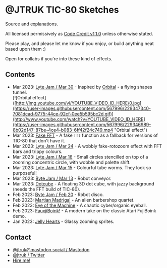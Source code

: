 # @JTRUK TIC-80 Sketches

Source and explanations.

All licensed permissively as [Code Credit v1.1.0](https://codecreditlicense.com/license/1.1.0) unless otherwise stated.

Please play, and please let me know if you enjoy, or build anything neat based upon them :)

Open for collabs if you're into these kind of effects.

## Contents

- Mar 2023: [Lyte Jam / Mar 30](./lytejam-20230330) - Inspired by [Orbital](https://www.orbitalofficial.com/) - a flying shapes tunnel.  
  [![Orbital effect]([http://img.youtube.com/vi/YOUTUBE_VIDEO_ID_HERE/0.jpg](https://user-images.githubusercontent.com/567996/229347340-7081dcad-9775-44ce-92cf-0ee5b595bc2d.gif)](http://www.youtube.com/watch?v=YOUTUBE_VIDEO_ID_HERE](https://user-images.githubusercontent.com/567996/229346989-8b02d147-87be-4ce4-b083-6ff42f24c749.mp4 "Orbital effect")
- Mar 2023: [Fake FFT](./fake-fft) - A fake `fft` function as a fallback for versions of TIC-80 that don't have it.
- Mar 2023: [Lyte Jam / Mar 24](./lytejam-20230324) - A wobbly fake-rotozoom effect with FFT bars and trippy colours.
- Mar 2023: [Lyte Jam / Mar 16](./lytejam-20230316) - Small circles stencilled on top of a zooming concentric circle, with wobble and palette shift.
- Mar 2023: [Lyte Jam / Mar 15](./lytejam-20230315) - Colourful tube worms. They look so purposeful!
- Mar 2023: [Byte Jam / Mar 13](./bytejam-20230313) - Robot conveyor.
- Mar 2023: [Dotcube](./dotcube) - A floating 3D dot cube, with jazzy background (needs the FFT build of TIC-80).
- Feb 2023: [Byte Jam / Feb 20](./bytejam-20230220) - Robot disco.
- Feb 2023: [Martian Madrigal](./martian-madrigal) - An alien barbershop quartet.
- Feb 2023: [Eye of the Machine](./eye-of-the-machine) - A chaotic cyber/organic eyeball.
- Feb 2023: [FauxjiBoink!](./fauxjiboink) - A modern take on the classic Atari FujiBoink demo.
- Jan 2023: [Jelly Hearts](./jelly-hearts) - Glassy zooming sprites.



## Contact

- [@jtruk@mastodon.social / Mastodon](https://mastodon.social/@jtruk)
- [@jtruk / Twitter](https://twitter.com/jtruk)
- [Hire me!](https://www.creativenucleus.com)

